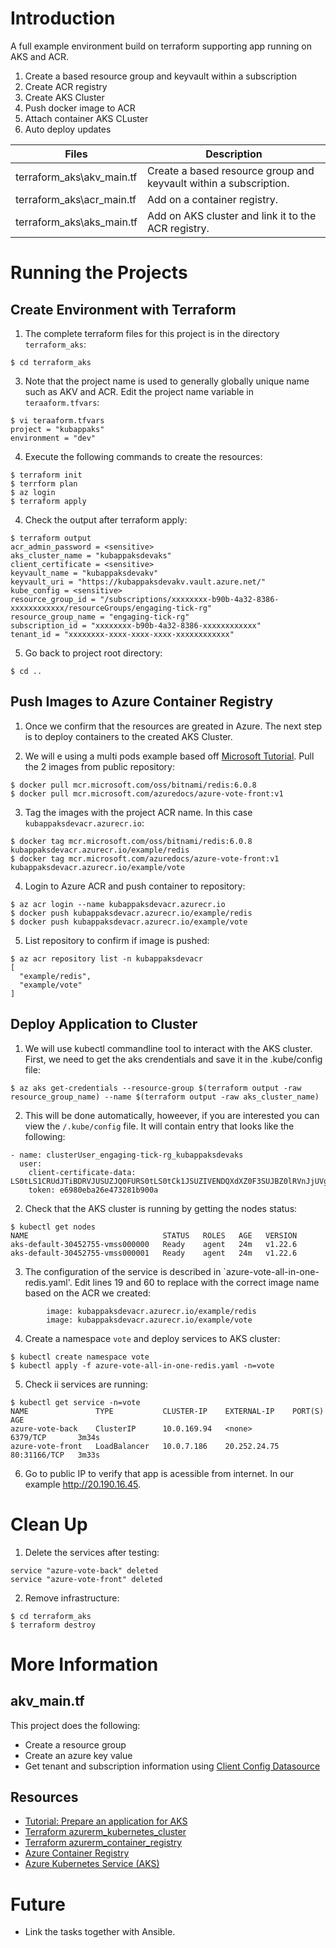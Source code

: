 # Introduction
A full example environment build on terraform supporting app running on AKS and ACR.

1. Create a based resource group and keyvault within a subscription
2. Create ACR registry
3. Create AKS Cluster
4. Push docker image to ACR
5. Attach container AKS CLuster
6. Auto deploy updates


| Files | Description |
|------|-------------|
| terraform_aks\akv_main.tf | Create a based resource group and keyvault within a subscription.|
| terraform_aks\acr_main.tf | Add on a container registry.|
| terraform_aks\aks_main.tf | Add on AKS cluster and link it to the ACR registry.|


# Running the Projects

## Create Environment with Terraform

1. The complete terraform files for this project is in the directory `terraform_aks`:
```
$ cd terraform_aks
```

3. Note that the project name is used to generally globally unique name such as AKV and ACR. Edit the project name variable in `teraaform.tfvars`:
```
$ vi teraaform.tfvars
project = "kubappaks"
environment = "dev"
```

4. Execute the following commands to create the resources:
```
$ terraform init
$ terrform plan
$ az login
$ terraform apply
```

4. Check the output after terraform apply:
```
$ terraform output
acr_admin_password = <sensitive>
aks_cluster_name = "kubappaksdevaks"
client_certificate = <sensitive>
keyvault_name = "kubappaksdevakv"
keyvault_uri = "https://kubappaksdevakv.vault.azure.net/"
kube_config = <sensitive>
resource_group_id = "/subscriptions/xxxxxxxx-b90b-4a32-8386-xxxxxxxxxxxx/resourceGroups/engaging-tick-rg"
resource_group_name = "engaging-tick-rg"
subscription_id = "xxxxxxxx-b90b-4a32-8386-xxxxxxxxxxxx"
tenant_id = "xxxxxxxx-xxxx-xxxx-xxxx-xxxxxxxxxxxx"
```
5. Go back to project root directory:
```
$ cd ..
```

## Push Images to Azure Container Registry
1. Once we confirm that the resources are greated in Azure. The next step is to deploy containers to the created AKS Cluster.

2. We will e using a multi pods example based off [Microsoft Tutorial](https://docs.microsoft.com/en-us/azure/aks/tutorial-kubernetes-prepare-app). Pull the 2 images from public repository:
```
$ docker pull mcr.microsoft.com/oss/bitnami/redis:6.0.8
$ docker pull mcr.microsoft.com/azuredocs/azure-vote-front:v1
```

3. Tag the images with the project ACR name. In this case `kubappaksdevacr.azurecr.io`:
```
$ docker tag mcr.microsoft.com/oss/bitnami/redis:6.0.8 kubappaksdevacr.azurecr.io/example/redis
$ docker tag mcr.microsoft.com/azuredocs/azure-vote-front:v1 kubappaksdevacr.azurecr.io/example/vote
```

4. Login to Azure ACR and push container to repository:
```
$ az acr login --name kubappaksdevacr.azurecr.io
$ docker push kubappaksdevacr.azurecr.io/example/redis
$ docker push kubappaksdevacr.azurecr.io/example/vote
```

5. List repository to confirm if image is pushed:
```
$ az acr repository list -n kubappaksdevacr
[
  "example/redis",
  "example/vote"
]
```

## Deploy Application to Cluster
1. We will use kubectl commandline tool to interact with the AKS cluster. First, we need to get the aks crendentials and save it in the .kube/config file:
```
$ az aks get-credentials --resource-group $(terraform output -raw resource_group_name) --name $(terraform output -raw aks_cluster_name)
```

2. This will be done automatically, howeever, if you are interested you can view the `/.kube/config` file. It will contain entry that looks like the following:
```
- name: clusterUser_engaging-tick-rg_kubappaksdevaks
  user:
    client-certificate-data: LS0tLS1CRUdJTiBDRVJUSUZJQ0FURS0tLS0tCk1JSUZIVENDQXdXZ0F3SUJBZ0lRVnJjUVgyWUwzZktvS0tSVkQ1R3lpVEFOQmdrcWhraUc5dzBCQVFzRkFEQU4KTVFzd0NRWURWUVFERXdKallUQWVGdzB5TWpBMk1USXdOelV4TVRoYUZ
    token: e6980eba26e473281b900a
```

2. Check that the AKS cluster is running by getting the nodes status:
```
$ kubectl get nodes
NAME                              STATUS   ROLES   AGE   VERSION
aks-default-30452755-vmss000000   Ready    agent   24m   v1.22.6
aks-default-30452755-vmss000001   Ready    agent   24m   v1.22.6
```

3. The configuration of the service is described in `azure-vote-all-in-one-redis.yaml'. Edit lines 19 and 60 to replace with the correct image name based on the ACR we created:
```
        image: kubappaksdevacr.azurecr.io/example/redis
        image: kubappaksdevacr.azurecr.io/example/vote  
```

4. Create a namespace `vote` and deploy services to AKS cluster:
```
$ kubectl create namespace vote
$ kubectl apply -f azure-vote-all-in-one-redis.yaml -n=vote
```

5. Check ii services are running:
```
$ kubectl get service -n=vote
NAME               TYPE           CLUSTER-IP    EXTERNAL-IP    PORT(S)        AGE
azure-vote-back    ClusterIP      10.0.169.94   <none>         6379/TCP       3m34s
azure-vote-front   LoadBalancer   10.0.7.186    20.252.24.75   80:31166/TCP   3m33s
```

6. Go to public IP to verify that app is acessible from internet. In our example http://20.190.16.45.


# Clean Up

1. Delete the services after testing:
```$ kubectl delete service -n=vote azure-vote-back azure-vote-front 
service "azure-vote-back" deleted
service "azure-vote-front" deleted
```

2. Remove infrastructure:
```
$ cd terraform_aks
$ terraform destroy
```

# More Information

## akv_main.tf
This project does the following:
- Create a resource group
- Create an azure key value
- Get tenant and subscription information using [Client Config Datasource](https://registry.terraform.io/providers/hashicorp/azurerm/latest/docs/data-sources/client_config)


## Resources
- [Tutorial: Prepare an application for AKS](https://docs.microsoft.com/en-us/azure/aks/tutorial-kubernetes-prepare-app)
- [Terraform azurerm_kubernetes_cluster](https://registry.terraform.io/providers/hashicorp/azurerm/latest/docs/resources/kubernetes_cluster)
- [Terraform azurerm_container_registry](https://registry.terraform.io/providers/hashicorp/azurerm/latest/docs/resources/container_registry)
- [Azure Container Registry](https://docs.microsoft.com/en-sg/azure/container-registry/)
- [Azure Kubernetes Service (AKS)](https://docs.microsoft.com/en-sg/azure/aks/)

# Future
- Link the tasks together with Ansible.